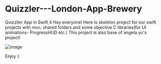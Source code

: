 # Quizzler---London-App-Brewery
Quizzller App in Swift 4
Hey everyone!
Here is skeleton project for our swift projects with mvc, shared folders and some objective C libraries(for UI animations- ProgressHUD etc.)
This project is also base of angela yu's project! 

![image](https://user-images.githubusercontent.com/7174879/45748291-f8889780-bc10-11e8-859e-c99ea5f635af.png)


Enjoy (:
